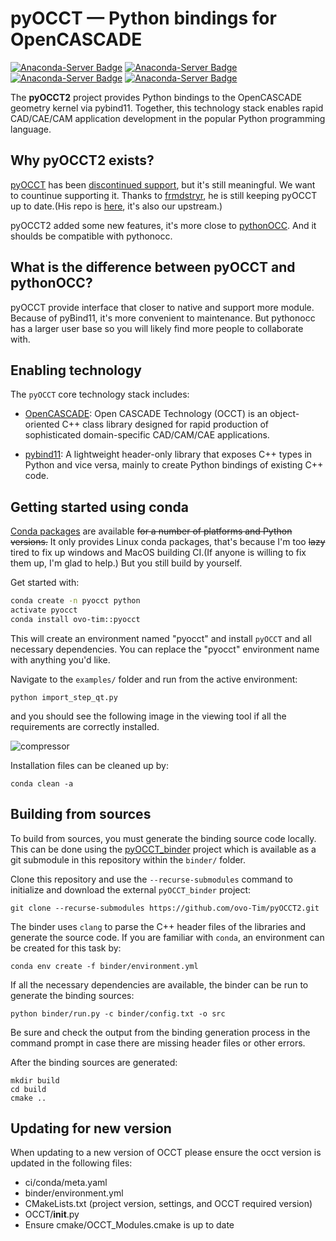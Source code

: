# pyOCCT — Python bindings for OpenCASCADE
[![Anaconda-Server Badge](https://anaconda.org/ovo-tim/pyocct/badges/version.svg)](https://anaconda.org/ovo-tim/pyocct)
[![Anaconda-Server Badge](https://anaconda.org/ovo-tim/pyocct/badges/latest_release_date.svg)](https://anaconda.org/ovo-tim/pyocct)
[![Anaconda-Server Badge](https://anaconda.org/ovo-tim/pyocct/badges/platforms.svg)](https://anaconda.org/ovo-tim/pyocct)
[![Anaconda-Server Badge](https://anaconda.org/ovo-tim/pyocct/badges/downloads.svg)](https://anaconda.org/ovo-tim/pyocct)

The **pyOCCT2** project provides Python bindings to the OpenCASCADE geometry kernel via pybind11.
Together, this technology stack enables rapid CAD/CAE/CAM application development in the popular
Python programming language.

## Why pyOCCT2 exists?
[pyOCCT](https://github.com/trelau/pyOCCT) has been [discontinued support](https://github.com/trelau/pyOCCT/issues/101), but it's still meaningful. We want to countinue supporting it. Thanks to [frmdstryr](https://github.com/frmdstryr), he is still keeping pyOCCT up to date.(His repo is [here](https://github.com/frmdstryr/pyOCCT), it's also our upstream.)

pyOCCT2 added some new features, it's more close to [pythonOCC](https://github.com/tpaviot/pythonocc-core). And it shoulds be compatible with pythonocc.

## What is the difference between pyOCCT and pythonOCC?
pyOCCT provide interface that closer to native and support more module. Because of pyBind11, it's more convenient to maintenance. But pythonocc has a larger user base so you will likely find more people to collaborate with.

## Enabling technology
The `pyOCCT` core technology stack includes:

* [OpenCASCADE](https://www.opencascade.com): Open CASCADE Technology (OCCT) is an object-oriented
  C++ class library designed for rapid production of sophisticated domain-specific CAD/CAM/CAE
  applications.

* [pybind11](https://github.com/pybind/pybind11): A lightweight header-only library that exposes
  C++ types in Python and vice versa, mainly to create Python bindings of existing C++ code.

## Getting started using conda
[Conda packages](https://anaconda.org/ovo-tim/pyocct) are available ~~for a number of platforms and Python versions.~~ 
It only provides Linux conda packages, that's because I'm too ~~lazy~~ tired to fix up windows and MacOS building CI.(If anyone is willing to fix them up, I'm glad to help.) But you still build by yourself.

Get started with:
``` bash
conda create -n pyocct python
activate pyocct
conda install ovo-tim::pyocct
```
This will create an environment named "pyocct" and install `pyOCCT` and all necessary dependencies.
You can replace the "pyocct" environment name with anything you'd like.

Navigate to the `examples/` folder and run from the active environment:

    python import_step_qt.py

and you should see the following image in the viewing tool if all the requirements are correctly
installed.

![compressor](./docs/source/resources/compressor.jpg)

Installation files can be cleaned up by:

    conda clean -a

## Building from sources
To build from sources, you must generate the binding source code locally. This can be done using the
[pyOCCT_binder](https://github.com/frmdstryr/pyOCCT_binder) project which is available as a git
submodule in this repository within the `binder/` folder.

Clone this repository and use the `--recurse-submodules` command to initialize and download the
external `pyOCCT_binder` project:

    git clone --recurse-submodules https://github.com/ovo-Tim/pyOCCT2.git

The binder uses `clang` to parse the C++ header files of the libraries and generate the source
code. If you are familiar with `conda`, an environment can be created for this task by:

    conda env create -f binder/environment.yml

If all the necessary dependencies are available, the binder can be run to generate the binding
sources:

    python binder/run.py -c binder/config.txt -o src

Be sure and check the output from the binding generation process in the command prompt in case there
are missing header files or other errors.

After the binding sources are generated:

    mkdir build
    cd build
    cmake ..

<!-- Note that `PTHREAD_INCLUDE_DIR` will likely need defined manually since it cannot typically not be
automatically found by CMake. -->


## Updating for new version

When updating to a new version of OCCT please ensure the occt version is
updated in the following files:

- ci/conda/meta.yaml
- binder/environment.yml
- CMakeLists.txt (project version, settings, and OCCT required version)
- OCCT/__init__.py
- Ensure cmake/OCCT_Modules.cmake is up to date
